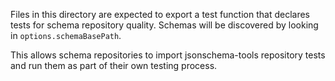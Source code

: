 Files in this directory are expected to export a test function
that declares tests for schema repository quality.  Schemas will be discovered
by looking in `options.schemaBasePath`.

This allows schema repositories to import jsonschema-tools repository tests
and run them as part of their own testing process.
